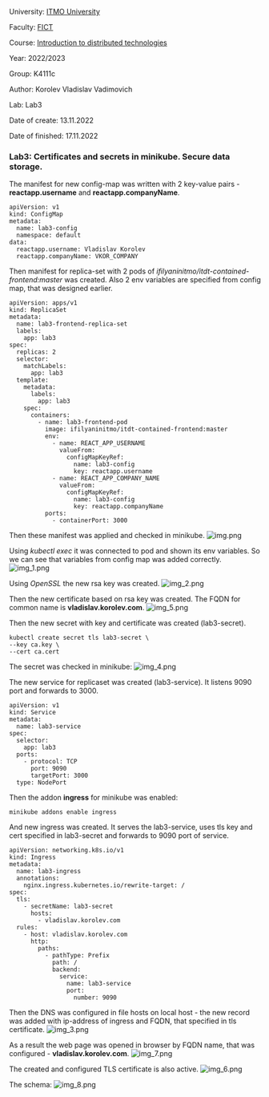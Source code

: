 University: [ITMO University](https://itmo.ru/ru/)

Faculty: [FICT](https://fict.itmo.ru)

Course: [Introduction to distributed technologies](https://github.com/itmo-ict-faculty/introduction-to-distributed-technologies)

Year: 2022/2023

Group: K4111с

Author: Korolev Vladislav Vadimovich

Lab: Lab3

Date of create: 13.11.2022

Date of finished: 17.11.2022

### Lab3: Certificates and secrets in minikube. Secure data storage.

The manifest for new config-map was written with 2 key-value pairs - **reactapp.username** and **reactapp.companyName**.
```aidl
apiVersion: v1
kind: ConfigMap
metadata:
  name: lab3-config
  namespace: default
data:
  reactapp.username: Vladislav Korolev
  reactapp.companyName: VKOR_COMPANY
```

Then manifest for replica-set with 2 pods of *ifilyaninitmo/itdt-contained-frontend:master* was created. Also 2 env variables are specified from config map, that was designed earlier. 
```aidl
apiVersion: apps/v1
kind: ReplicaSet
metadata:
  name: lab3-frontend-replica-set
  labels:
    app: lab3
spec:
  replicas: 2
  selector:
    matchLabels:
      app: lab3
  template:
    metadata:
      labels:
        app: lab3
    spec:
      containers:
        - name: lab3-frontend-pod
          image: ifilyaninitmo/itdt-contained-frontend:master
          env:
            - name: REACT_APP_USERNAME
              valueFrom:
                configMapKeyRef:
                  name: lab3-config
                  key: reactapp.username
            - name: REACT_APP_COMPANY_NAME
              valueFrom:
                configMapKeyRef:
                  name: lab3-config
                  key: reactapp.companyName
          ports:
            - containerPort: 3000
```

Then these manifest was applied and checked in minikube.
![img.png](assets/img.png)

Using *kubectl exec* it was connected to pod and shown its env variables. So we can see that variables from config map was added correctly.
![img_1.png](assets/img_1.png)

Using *OpenSSL* the new rsa key was created.
![img_2.png](assets/img_2.png)

Then the new certificate based on rsa key was created. The FQDN for common name is **vladislav.korolev.com**.
![img_5.png](assets/img_5.png)

Then the new secret with key and certificate was created (lab3-secret).
```aidl
kubectl create secret tls lab3-secret \
--key ca.key \
--cert ca.cert
```

The secret was checked in minikube:
![img_4.png](assets/img_4.png)

The new service for replicaset was created (lab3-service). It listens 9090 port and forwards to 3000.
```aidl
apiVersion: v1
kind: Service
metadata:
  name: lab3-service
spec:
  selector:
    app: lab3
  ports:
    - protocol: TCP
      port: 9090
      targetPort: 3000
  type: NodePort
```

Then the addon **ingress** for minikube was enabled:
```aidl
minikube addons enable ingress
```

And new ingress was created. It serves the lab3-service, uses tls key and cert specified in lab3-secret and forwards to 9090 port of service.
```aidl
apiVersion: networking.k8s.io/v1
kind: Ingress
metadata:
  name: lab3-ingress
  annotations:
    nginx.ingress.kubernetes.io/rewrite-target: /
spec:
  tls:
    - secretName: lab3-secret
      hosts:
        - vladislav.korolev.com
  rules:
    - host: vladislav.korolev.com
      http:
        paths:
          - pathType: Prefix
            path: /
            backend:
              service:
                name: lab3-service
                port:
                  number: 9090
```

Then the DNS was configured in file hosts on local host - the new record was added with ip-address of ingress and FQDN, that specified in tls certificate.
![img_3.png](assets/img_3.png)

As a result the web page was opened in browser by FQDN name, that was configured - **vladislav.korolev.com**.
![img_7.png](assets/img_7.png)

The created and configured TLS certificate is also active.
![img_6.png](assets/img_6.png)

The schema:
![img_8.png](assets/img_8.png)
